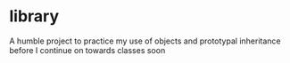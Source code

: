 # library

A humble project to practice my use of objects and prototypal inheritance before I continue on towards classes soon
